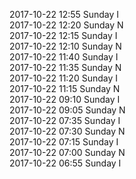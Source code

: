2017-10-22 12:55 Sunday  I  
2017-10-22 12:20 Sunday  N  
2017-10-22 12:15 Sunday  I  
2017-10-22 12:10 Sunday  N  
2017-10-22 11:40 Sunday  I  
2017-10-22 11:35 Sunday  N  
2017-10-22 11:20 Sunday  I  
2017-10-22 11:15 Sunday  N  
2017-10-22 09:10 Sunday  I  
2017-10-22 09:05 Sunday  N  
2017-10-22 07:35 Sunday  I  
2017-10-22 07:30 Sunday  N  
2017-10-22 07:15 Sunday  I  
2017-10-22 07:00 Sunday  N  
2017-10-22 06:55 Sunday  I  
